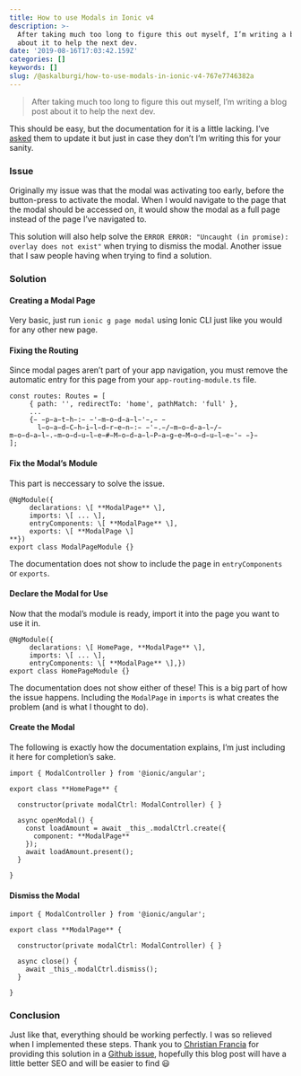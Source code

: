 ```yaml
---
title: How to use Modals in Ionic v4
description: >-
  After taking much too long to figure this out myself, I’m writing a blog post
  about it to help the next dev.
date: '2019-08-16T17:03:42.159Z'
categories: []
keywords: []
slug: /@askalburgi/how-to-use-modals-in-ionic-v4-767e7746382a
---
```


> After taking much too long to figure this out myself, I’m writing a blog post about it to help the next dev.

This should be easy, but the documentation for it is a little lacking. I’ve [asked](https://github.com/ionic-team/ionic/pull/17944#issuecomment-522067671) them to update it but just in case they don’t I’m writing this for your sanity.

### Issue

Originally my issue was that the modal was activating too early, before the button-press to activate the modal. When I would navigate to the page that the modal should be accessed on, it would show the modal as a full page instead of the page I’ve navigated to.

This solution will also help solve the `ERROR ERROR: "Uncaught (in promise): overlay does not exist"` when trying to dismiss the modal. Another issue that I saw people having when trying to find a solution.

### Solution

#### Creating a Modal Page

Very basic, just run `ionic g page modal` using Ionic CLI just like you would for any other new page.

#### Fixing the Routing

Since modal pages aren’t part of your app navigation, you must remove the automatic entry for this page from your `app-routing-module.ts` file.

```
const routes: Routes = [
     { path: '', redirectTo: 'home', pathMatch: 'full' },  
     ...  
     {̵ ̵p̵a̵t̵h̵:̵ ̵'̵m̵o̵d̵a̵l̵'̵,̵ ̵  
       l̵o̵a̵d̵C̵h̵i̵l̵d̵r̵e̵n̵:̵ ̵'̵.̵/̵m̵o̵d̵a̵l̵/̵m̵o̵d̵a̵l̵.̵m̵o̵d̵u̵l̵e̵#̵M̵o̵d̵a̵l̵P̵a̵g̵e̵M̵o̵d̵u̵l̵e̵'̵ ̵}̵
];
```

#### Fix the Modal’s Module

This part is neccessary to solve the issue.

```
@NgModule({  
     declarations: \[ **ModalPage** \],  
     imports: \[ ... \],  
     entryComponents: \[ **ModalPage** \],  
     exports: \[ **ModalPage \]  
**})  
export class ModalPageModule {}
```


The documentation does not show to include the page in `entryComponents` or `exports`.

#### Declare the Modal for Use

Now that the modal’s module is ready, import it into the page you want to use it in.

```
@NgModule({  
     declarations: \[ HomePage, **ModalPage** \],  
     imports: \[ ... \],  
     entryComponents: \[ **ModalPage** \],})  
export class HomePageModule {}
```

The documentation does not show either of these! This is a big part of how the issue happens. Including the `ModalPage` in `imports` is what creates the problem (and is what I thought to do).

#### Create the Modal

The following is exactly how the documentation explains, I’m just including it here for completion’s sake.

```
import { ModalController } from '@ionic/angular';

export class **HomePage** {

  constructor(private modalCtrl: ModalController) { }

  async openModal() {  
    const loadAmount = await _this_.modalCtrl.create({  
      component: **ModalPage**  
    });  
    await loadAmount.present();  
  }

}
```

#### Dismiss the Modal

```
import { ModalController } from '@ionic/angular';

export class **ModalPage** {

  constructor(private modalCtrl: ModalController) { }

  async close() {  
    await _this_.modalCtrl.dismiss();  
  }

}
```

### Conclusion

Just like that, everything should be working perfectly. I was so relieved when I implemented these steps. Thank you to [Christian Francia](https://medium.com/u/706b6e4cb229) for providing this solution in a [Github issue](https://github.com/ionic-team/ionic/issues/17939#issuecomment-479550015), hopefully this blog post will have a little better SEO and will be easier to find 😃
